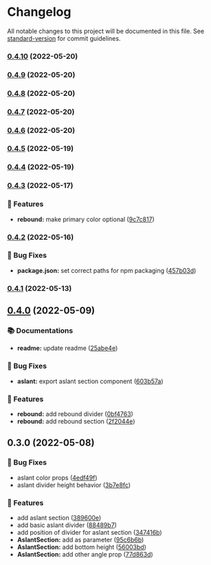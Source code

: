 # Changelog

All notable changes to this project will be documented in this file. See [standard-version](https://github.com/conventional-changelog/standard-version) for commit guidelines.

### [0.4.10](https://github.com/openscript-ch/react-section-dividers/compare/v0.4.9...v0.4.10) (2022-05-20)

### [0.4.9](https://github.com/openscript-ch/react-section-dividers/compare/v0.4.8...v0.4.9) (2022-05-20)

### [0.4.8](https://github.com/openscript-ch/react-section-dividers/compare/v0.4.7...v0.4.8) (2022-05-20)

### [0.4.7](https://github.com/openscript-ch/react-section-dividers/compare/v0.4.6...v0.4.7) (2022-05-20)

### [0.4.6](https://github.com/openscript-ch/react-section-dividers/compare/v0.4.5...v0.4.6) (2022-05-20)

### [0.4.5](https://github.com/openscript-ch/react-section-dividers/compare/v0.4.4...v0.4.5) (2022-05-19)

### [0.4.4](https://github.com/openscript-ch/react-section-dividers/compare/v0.4.3...v0.4.4) (2022-05-19)

### [0.4.3](https://github.com/openscript-ch/react-section-dividers/compare/v0.4.2...v0.4.3) (2022-05-17)


### 🚀 Features

* **rebound:** make primary color optional ([9c7c817](https://github.com/openscript-ch/react-section-dividers/commit/9c7c8178f659c10b26747031a0b7b4fa3ea1bab0))

### [0.4.2](https://github.com/openscript-ch/react-section-dividers/compare/v0.4.1...v0.4.2) (2022-05-16)


### 🐛 Bug Fixes

* **package.json:** set correct paths for npm packaging ([457b03d](https://github.com/openscript-ch/react-section-dividers/commit/457b03d9f7eb87fc71f39595ebbb9eddf74e8962))

### [0.4.1](https://github.com/openscript-ch/react-section-dividers/compare/v0.4.0...v0.4.1) (2022-05-13)

## [0.4.0](https://github.com/openscript-ch/react-section-dividers/compare/v0.3.0...v0.4.0) (2022-05-09)


### 📚 Documentations

* **readme:** update readme ([25abe4e](https://github.com/openscript-ch/react-section-dividers/commit/25abe4edd5a3814498854bdfc5af4fe7f9c798fa))


### 🐛 Bug Fixes

* **aslant:** export aslant section component ([603b57a](https://github.com/openscript-ch/react-section-dividers/commit/603b57ade85ac21c861288ffdd5ddc63ee51ac62))


### 🚀 Features

* **rebound:** add rebound divider ([0bf4763](https://github.com/openscript-ch/react-section-dividers/commit/0bf476333f0d800f758c31fbf97de9a94d51144f))
* **rebound:** add rebound section ([2f2044e](https://github.com/openscript-ch/react-section-dividers/commit/2f2044e705279c4a51207f7cdbd56ece3870aee1))

## 0.3.0 (2022-05-08)


### 🐛 Bug Fixes

* aslant color props ([4edf49f](https://github.com/openscript-ch/react-section-dividers/commit/4edf49f6bb00159a3d440eedc7bdc280b69f9de7))
* aslant divider height behavior ([3b7e8fc](https://github.com/openscript-ch/react-section-dividers/commit/3b7e8fc8757cbe9633c63b06bcd8882a39e840a9))


### 🚀 Features

* add aslant section ([389600e](https://github.com/openscript-ch/react-section-dividers/commit/389600ef592f1f7d2413ee97903c9fab2f73b6bd))
* add basic aslant divider ([88489b7](https://github.com/openscript-ch/react-section-dividers/commit/88489b75607bd6829a94df400856d596b23a8721))
* add position of divider for aslant section ([347416b](https://github.com/openscript-ch/react-section-dividers/commit/347416b756f73a30831154cabaf7e4b78ab9166a))
* **AslantSection:** add as parameter ([95c6b6b](https://github.com/openscript-ch/react-section-dividers/commit/95c6b6b4bb8e50975c14e9ac25a3768325ab3150))
* **AslantSection:** add bottom height ([56003bd](https://github.com/openscript-ch/react-section-dividers/commit/56003bdd00cc617af8bb04483a3a227e18bf73d4))
* **AslantSection:** add other angle prop ([77d863d](https://github.com/openscript-ch/react-section-dividers/commit/77d863dbe422d6f9d0b7bb8fb7baf50ac643603c))
